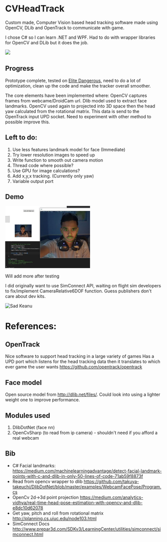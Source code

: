 # CVHeadTrack
Custom made, Computer Vision based head tracking software made using OpenCV, DLib and OpenTrack to communicate with game.

I chose C# so I can learn .NET and WPF. Had to do with wrapper libraries for OpenCV and DLib but it does the job. 

<img src="https://www.meme-arsenal.com/memes/19192be53df3176390c7ef513363ae5c.jpg" width="50px">

## Progress

Prototype complete, tested on <a href="https://store.steampowered.com/app/359320/Elite_Dangerous/">Elite Dangerous</a>, need to do a lot of optimization, clean up the code and make the tracker overall smoother. 

The core elements have been implemented where:
OpenCV captures frames from webcame/DroidCam url. Dlib model used to extract face landmarks. OpenCV used again to projected into 3D space then the head yaw calculated from the rotational matrix. This data is send to the OpenTrack input UPD socket. Need to experiment with other method to possible improve this.

## Left to do:
1. Use less features landmark model for face (Immediate)
2. Try lower resolution images to speed up
3. Write function to smooth out camera motion
4. Thread code where possible?
5. Use GPU for image calculations?
6. Add x,y,x tracking. (Currently only yaw) 
7. Variable output port

## Demo
<img src="demoImage1.jpg" alt="Sample face tracking" height="200px"/>

Will add more after testing

I did originally want to use  SimConnect API, waiting on flight sim developers to fix/implement CameraRelative6DOF function. Guess publishers don't care about dev kits.

<img src="https://i.imgur.com/7K7Thtq.jpg" alt="Sad Keanu" height="50px"/>

# References:

## OpenTrack
Nice software to support head tracking in a large variety of games
Has a UPD port which listens for the head tracking data then it translates to which ever game the user wants
https://github.com/opentrack/opentrack

## Face model
Open source model from http://dlib.net/files/. Could look into using a lighter weight one to improve performance.

## Modules used
1. DlibDotNet (face nn)
2. OpenCvSharp (to read from ip camera) - shouldn't need if you afford a real webcam

## Bib
* C# Facial landmarks:
https://medium.com/machinelearningadvantage/detect-facial-landmark-points-with-c-and-dlib-in-only-50-lines-of-code-71ab59f8873f
* Read from opencv wrapper to dlib
https://github.com/takuya-takeuchi/DlibDotNet/blob/master/examples/WebcamFacePose/Program.cs
* OpenCv 2d->3d point projection
https://medium.com/analytics-vidhya/real-time-head-pose-estimation-with-opencv-and-dlib-e8dc10d62078
* Get yaw, pitch and roll from rotational matrix
http://planning.cs.uiuc.edu/node103.html
* SimConnect Docs
http://www.prepar3d.com/SDKv3/LearningCenter/utilities/simconnect/simconnect.html